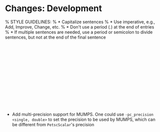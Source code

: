 # Changes: Development

% STYLE GUIDELINES:
% * Capitalize sentences
% * Use imperative, e.g., Add, Improve, Change, etc.
% * Don't use a period (.) at the end of entries
% * If multiple sentences are needed, use a period or semicolon to divide sentences, but not at the end of the final sentence

```{rubric} General:
```

```{rubric} Configure/Build:
```

```{rubric} Sys:
```

```{rubric} Event Logging:
```

```{rubric} PetscViewer:
```

```{rubric} PetscDraw:
```

```{rubric} AO:
```

```{rubric} IS:
```

```{rubric} VecScatter / PetscSF:
```

```{rubric} PF:
```

```{rubric} Vec:
```

```{rubric} PetscSection:
```

```{rubric} PetscPartitioner:
```

```{rubric} Mat:
```

```{rubric} MatCoarsen:
```

```{rubric} PC:
```

- Add multi-precision support for MUMPS. One could use `-pc_precision <single, double>` to set the precision to be used by MUMPS, which can be different from `PetscScalar`'s precision

```{rubric} KSP:
```

```{rubric} SNES:
```

```{rubric} SNESLineSearch:
```

```{rubric} TS:
```

```{rubric} TAO:
```

```{rubric} PetscRegressor:
```

```{rubric} DM/DA:
```

```{rubric} DMSwarm:
```

```{rubric} DMPlex:
```

```{rubric} FE/FV:
```

```{rubric} DMNetwork:
```

```{rubric} DMStag:
```

```{rubric} DT:
```

```{rubric} Fortran:
```
